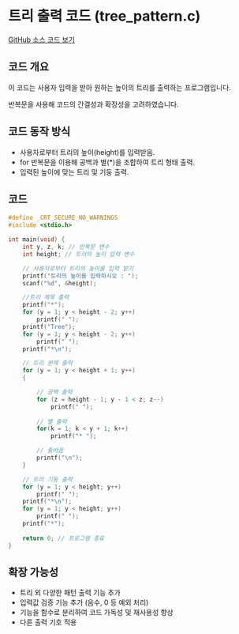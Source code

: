 # 트리 출력 코드 (tree_pattern.c)

[GitHub 소스 코드 보기](https://github.com/ahngeo1/C_programming_study/blob/main/tree_pattern.c)

## 코드 개요
이 코드는 사용자 입력을 받아 원하는 높이의 트리를 출력하는 프로그램입니다.

반복문을 사용해 코드의 간결성과 확장성을 고려하였습니다.



## 코드 동작 방식
- 사용자로부터 트리의 높이(height)를 입력받음.
- for 반복문을 이용해 공백과 별(*)을 조합하여 트리 형태 출력.
- 입력된 높이에 맞는 트리 및 기둥 출력.
  
## 코드
```c
#define _CRT_SECURE_NO_WARNINGS
#include <stdio.h>

int main(void) {
	int y, z, k; // 반복문 변수
	int height; // 트리의 높이 입력 변수

	// 사용자로부터 트리의 높이를 입력 받기
	printf("트리의 높이를 입력하시오 : ");
	scanf("%d", &height);

 	//트리 제목 출력
	printf("*");
	for (y = 1; y < height - 2; y++)
		printf(" ");
	printf("Tree");
	for (y = 1; y < height - 2; y++)
		printf(" ");
	printf("*\n");

 	// 트리 본체 출력
	for (y = 1; y < height + 1; y++)
	{

 		// 공백 출력
		for (z = height - 1; y - 1 < z; z--)
			printf(" ");
   
   		// 별 출력
		for(k = 1; k < y + 1; k++)
			printf("* ");

   		// 줄바꿈
		printf("\n");
	}

 	// 트리 기둥 출력
	for (y = 1; y < height; y++)
		printf(" ");
	printf("*\n");
	for (y = 1; y < height; y++)
		printf(" ");
	printf("*");
	
	return 0; // 프로그램 종료
}
```

## 확장 가능성
- 트리 외 다양한 패턴 출력 기능 추가
- 입력값 검증 기능 추가 (음수, 0 등 예외 처리)
- 기능을 함수로 분리하여 코드 가독성 및 재사용성 향상
- 다른 출력 기호 적용
